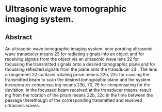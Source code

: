 # Ultrasonic wave tomographic imaging system.

## Abstract
An ultrasonic wave tomographic imaging system incor porating ultrasonic wave transducer means 23 for radiating signals into an object and for receiving signals from the object via an ultrasonic wave lens 22 for focussing the transmitted signals onto a desired tomographic plane and for focussing reflected signals from the plane onto the transducer 23 . The lens arrangement 22 contains rotating prism means 22b, 22c for causing the transmitted beam to scan the desired tomographic plane and the system incorporates compensat ing means 23b, 70, 75 for compensating for the deviation, in the focussed beam received at the transducer means, result ing from the rotation of the prism means 22b, 22c in the time between the passage therethough of the corresponding transmitted and received ultrasonic waves.
